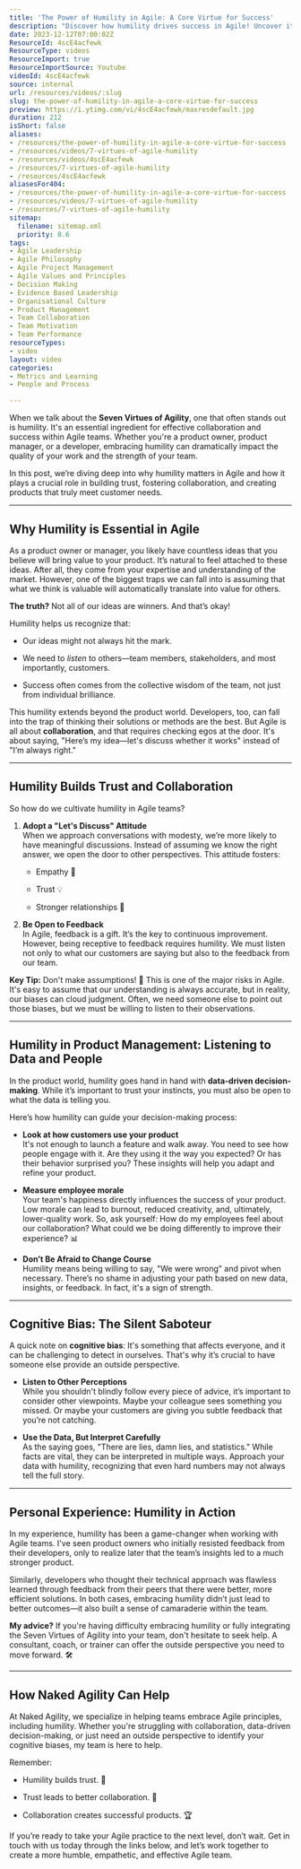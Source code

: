 ```yaml
---
title: 'The Power of Humility in Agile: A Core Virtue for Success'
description: "Discover how humility drives success in Agile! Uncover its role in collaboration, trust, and decision-making. Watch now for transformative insights! \U0001F31F"
date: 2023-12-12T07:00:02Z
ResourceId: 4scE4acfewk
ResourceType: videos
ResourceImport: true
ResourceImportSource: Youtube
videoId: 4scE4acfewk
source: internal
url: /resources/videos/:slug
slug: the-power-of-humility-in-agile-a-core-virtue-for-success
preview: https://i.ytimg.com/vi/4scE4acfewk/maxresdefault.jpg
duration: 212
isShort: false
aliases:
- /resources/the-power-of-humility-in-agile-a-core-virtue-for-success
- /resources/videos/7-virtues-of-agile-humility
- /resources/videos/4scE4acfewk
- /resources/7-virtues-of-agile-humility
- /resources/4scE4acfewk
aliasesFor404:
- /resources/the-power-of-humility-in-agile-a-core-virtue-for-success
- /resources/videos/7-virtues-of-agile-humility
- /resources/7-virtues-of-agile-humility
sitemap:
  filename: sitemap.xml
  priority: 0.6
tags:
- Agile Leadership
- Agile Philosophy
- Agile Project Management
- Agile Values and Principles
- Decision Making
- Evidence Based Leadership
- Organisational Culture
- Product Management
- Team Collaboration
- Team Motivation
- Team Performance
resourceTypes:
- video
layout: video
categories:
- Metrics and Learning
- People and Process

---
```

When we talk about the **Seven Virtues of Agility**, one that often stands out is humility. It's an essential ingredient for effective collaboration and success within Agile teams. Whether you're a product owner, product manager, or a developer, embracing humility can dramatically impact the quality of your work and the strength of your team.

In this post, we’re diving deep into why humility matters in Agile and how it plays a crucial role in building trust, fostering collaboration, and creating products that truly meet customer needs.

* * *

## **Why Humility is Essential in Agile**

As a product owner or manager, you likely have countless ideas that you believe will bring value to your product. It’s natural to feel attached to these ideas. After all, they come from your expertise and understanding of the market. However, one of the biggest traps we can fall into is assuming that what we think is valuable will automatically translate into value for others.

**The truth?** Not all of our ideas are winners. And that’s okay!

Humility helps us recognize that:

- Our ideas might not always hit the mark.

- We need to _listen_ to others—team members, stakeholders, and most importantly, customers.

- Success often comes from the collective wisdom of the team, not just from individual brilliance.

This humility extends beyond the product world. Developers, too, can fall into the trap of thinking their solutions or methods are the best. But Agile is all about **collaboration**, and that requires checking egos at the door. It's about saying, "Here’s my idea—let's discuss whether it works" instead of "I’m always right."

* * *

## **Humility Builds Trust and Collaboration**

So how do we cultivate humility in Agile teams?

1. **Adopt a "Let's Discuss" Attitude**  
    When we approach conversations with modesty, we’re more likely to have meaningful discussions. Instead of assuming we know the right answer, we open the door to other perspectives. This attitude fosters:
    - Empathy 🧡
    
    - Trust 💡
    
    - Stronger relationships 🤝

3. **Be Open to Feedback**  
    In Agile, feedback is a gift. It’s the key to continuous improvement. However, being receptive to feedback requires humility. We must listen not only to what our customers are saying but also to the feedback from our team.

**Key Tip:** Don't make assumptions! 🚫 This is one of the major risks in Agile. It's easy to assume that our understanding is always accurate, but in reality, our biases can cloud judgment. Often, we need someone else to point out those biases, but we must be willing to listen to their observations.

* * *

## **Humility in Product Management: Listening to Data and People**

In the product world, humility goes hand in hand with **data-driven decision-making**. While it’s important to trust your instincts, you must also be open to what the data is telling you.

Here’s how humility can guide your decision-making process:

- **Look at how customers use your product**  
    It's not enough to launch a feature and walk away. You need to see how people engage with it. Are they using it the way you expected? Or has their behavior surprised you? These insights will help you adapt and refine your product.

- **Measure employee morale**  
    Your team's happiness directly influences the success of your product. Low morale can lead to burnout, reduced creativity, and, ultimately, lower-quality work. So, ask yourself: How do my employees feel about our collaboration? What could we be doing differently to improve their experience? 📊

- **Don’t Be Afraid to Change Course**  
    Humility means being willing to say, "We were wrong" and pivot when necessary. There’s no shame in adjusting your path based on new data, insights, or feedback. In fact, it's a sign of strength.

* * *

## **Cognitive Bias: The Silent Saboteur**

A quick note on **cognitive bias**: It's something that affects everyone, and it can be challenging to detect in ourselves. That's why it’s crucial to have someone else provide an outside perspective.

- **Listen to Other Perceptions**  
    While you shouldn't blindly follow every piece of advice, it’s important to consider other viewpoints. Maybe your colleague sees something you missed. Or maybe your customers are giving you subtle feedback that you’re not catching.

- **Use the Data, But Interpret Carefully**  
    As the saying goes, "There are lies, damn lies, and statistics." While facts are vital, they can be interpreted in multiple ways. Approach your data with humility, recognizing that even hard numbers may not always tell the full story.

* * *

## **Personal Experience: Humility in Action**

In my experience, humility has been a game-changer when working with Agile teams. I've seen product owners who initially resisted feedback from their developers, only to realize later that the team’s insights led to a much stronger product.

Similarly, developers who thought their technical approach was flawless learned through feedback from their peers that there were better, more efficient solutions. In both cases, embracing humility didn’t just lead to better outcomes—it also built a sense of camaraderie within the team.

**My advice?** If you're having difficulty embracing humility or fully integrating the Seven Virtues of Agility into your team, don't hesitate to seek help. A consultant, coach, or trainer can offer the outside perspective you need to move forward. 🛠️

* * *

## **How Naked Agility Can Help**

At Naked Agility, we specialize in helping teams embrace Agile principles, including humility. Whether you're struggling with collaboration, data-driven decision-making, or just need an outside perspective to identify your cognitive biases, my team is here to help.

Remember:

- Humility builds trust. 🤝

- Trust leads to better collaboration. 💬

- Collaboration creates successful products. 🏆

If you’re ready to take your Agile practice to the next level, don’t wait. Get in touch with us today through the links below, and let’s work together to create a more humble, empathetic, and effective Agile team.
